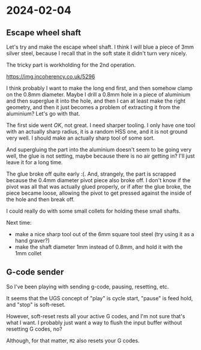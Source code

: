 # 2024-02-04

## Escape wheel shaft

Let's try and make the escape wheel shaft. I think I will blue a piece of 3mm silver steel, because I recall
that in the soft state it didn't turn very nicely.

The tricky part is workholding for the 2nd operation.

https://img.incoherency.co.uk/5296

I think probably I want to make the long end first, and then somehow clamp on the 0.8mm diameter.
Maybe I drill a 0.8mm hole in a piece of aluminium and then superglue it into the hole, and then
I can at least make the right geometry, and then it just becomes a problem of extracting it from the
aluminium? Let's go with that.

The first side went *OK*, not great. I need sharper tooling. I only have one tool with an actually
sharp radius, it is a random HSS one, and it is not ground very well. I should make an actually
sharp tool of some sort.

And supergluing the part into the aluminium doesn't seem to be going very well, the glue is not
setting, maybe because there is no air getting in? I'll just leave it for a long time.

The glue broke off quite early :(. And, strangely, the part is scrapped because the 0.4mm diameter
pivot piece also broke off. I don't know if the pivot was all that was actually glued properly,
or if after the glue broke, the piece became loose, allowing the pivot to get pressed against the
inside of the hole and then break off.

I could really do with some small collets for holding these small shafts.

Next time:

 * make a nice sharp tool out of the 6mm square tool steel (try using it as a hand graver?)
 * make the shaft diameter 1mm instead of 0.8mm, and hold it with the 1mm collet

## G-code sender

So I've been playing with sending g-code, pausing, resetting, etc.

It seems that the UGS concept of "play" is cycle start, "pause" is feed hold, and
"stop" is soft-reset.

However, soft-reset rests all your active G codes, and I'm not sure that's what I want.
I probably just want a way to flush the input buffer without resetting G codes, no?

Although, for that matter, `M2` also resets your G codes.
